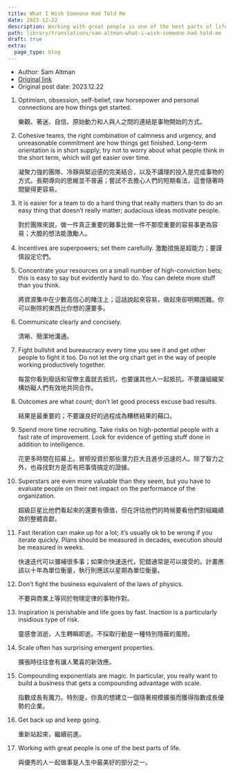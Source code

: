 ```yaml
---
title: What I Wish Someone Had Told Me
date: 2023-12-22
description: Working with great people is one of the best parts of life.
path: library/translations/sam-altman-what-i-wish-someone-had-told-me
draft: true
extra:
  page_type: blog
---
```



- Author: Sam Altman
- [Original link](https://blog.samaltman.com/what-i-wish-someone-had-told-me)
- Original post date: 2023.12.22

1. Optimism, obsession, self-belief, raw horsepower and personal connections are how things get started.

    樂觀、著迷、自信、原始動力和人與人之間的連結是事物開始的方式。

2. Cohesive teams, the right combination of calmness and urgency, and unreasonable commitment are how things get finished. Long-term orientation is in short supply; try not to worry about what people think in the short term, which will get easier over time.

    凝聚力強的團隊、冷靜與緊迫感的完美結合，以及不講理的投入是完成事物的方式。長期導向的思維並不普遍；嘗試不去擔心人們的短期看法，這會隨著時間變得更容易。

3. It is easier for a team to do a hard thing that really matters than to do an easy thing that doesn’t really matter; audacious ideas motivate people.

    對於團隊來說，做一件真正重要的難事比做一件不那麼重要的容易事更為容易；大膽的想法能激勵人。

4. Incentives are superpowers; set them carefully.
    激勵措施是超能力；要謹慎設定它們。

5. Concentrate your resources on a small number of high-conviction bets; this is easy to say but evidently hard to do. You can delete more stuff than you think.

    將資源集中在少數高信心的賭注上；這話說起來容易，做起來卻明顯困難。你可以刪除的東西比你想的還要多。

6. Communicate clearly and concisely.

    清晰、簡潔地溝通。

7. Fight bullshit and bureaucracy every time you see it and get other people to fight it too. Do not let the org chart get in the way of people working productively together.

    每當你看到廢話和官僚主義就去抵抗，也要讓其他人一起抵抗。不要讓組織架構妨礙人們有效地共同合作。

8. Outcomes are what count; don’t let good process excuse bad results.

    結果是最重要的；不要讓良好的過程成為糟糕結果的藉口。

9. Spend more time recruiting. Take risks on high-potential people with a fast rate of improvement. Look for evidence of getting stuff done in addition to intelligence.

    花更多時間在招募上。冒險投資於那些潛力巨大且進步迅速的人。除了智力之外，也尋找對方是否有把事情搞定的證據。

10. Superstars are even more valuable than they seem, but you have to evaluate people on their net impact on the performance of the organization.

    超級巨星比他們看起來的還要有價值，但在評估他們的時候要看他們對組織績效的整體貢獻。

11. Fast iteration can make up for a lot; it’s usually ok to be wrong if you iterate quickly. Plans should be measured in decades, execution should be measured in weeks.

    快速迭代可以彌補很多事；如果你快速迭代，犯錯通常是可以接受的。計畫應該以十年為單位衡量，執行則應該以星期為單位衡量。

12. Don’t fight the business equivalent of the laws of physics.

    不要與商業上等同於物理定律的事物作對。

13. Inspiration is perishable and life goes by fast. Inaction is a particularly insidious type of risk.

    靈感會消逝，人生轉瞬即逝。不採取行動是一種特別隱蔽的風險。

14. Scale often has surprising emergent properties.

    擴張時往往會有讓人驚喜的新效應。

15. Compounding exponentials are magic. In particular, you really want to build a business that gets a compounding advantage with scale.

    指數成長有魔力。特別是，你真的想建立一個隨著規模擴張而獲得指數成長優勢的企業。

16. Get back up and keep going.

    重新站起來，繼續前進。

17. Working with great people is one of the best parts of life.

    與優秀的人一起做事是人生中最美好的部分之一。